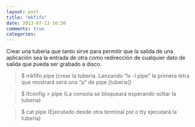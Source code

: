 ```yaml
---
layout: post
title: "mkfifo"
date: 2013-07-13 16:50
comments: true
categories: 
---
```

Crear una tuberia que tanto sirve para permitir que la salida de una aplicación sea la entrada de otra como redirección de cualquier dato de salida que pueda ser grabado a disco. 

>$ mkfifo pipe (crear la tuberia. Lanzando “ls -l pipe” la primera letra que mostrará será una “p” de pipe [tuberia])

>$ ifconfig > pipe  (La consola se bloqueará esperando soltar la tuberia) 

>$ cat pipe  (Ejecutado desde otra terminal pst o tty ejecutará la tuberia)


